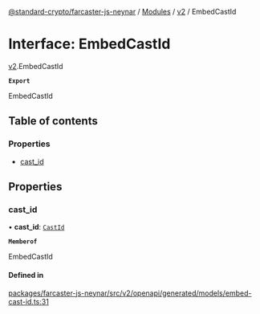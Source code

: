 [@standard-crypto/farcaster-js-neynar](../README.md) / [Modules](../modules.md) / [v2](../modules/v2.md) / EmbedCastId

# Interface: EmbedCastId

[v2](../modules/v2.md).EmbedCastId

**`Export`**

EmbedCastId

## Table of contents

### Properties

- [cast\_id](v2.EmbedCastId.md#cast_id)

## Properties

### cast\_id

• **cast\_id**: [`CastId`](v2.CastId.md)

**`Memberof`**

EmbedCastId

#### Defined in

[packages/farcaster-js-neynar/src/v2/openapi/generated/models/embed-cast-id.ts:31](https://github.com/standard-crypto/farcaster-js/blob/main/packages/farcaster-js-neynar/src/v2/openapi/generated/models/embed-cast-id.ts#L31)
